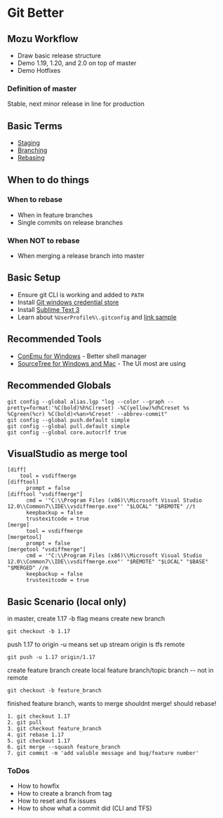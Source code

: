 # Git Better

## Mozu Workflow

 - Draw basic release structure
 - Demo 1.19, 1.20, and 2.0 on top of master
 - Demo Hotfixes
 

### Definition of master
Stable, next minor release in line for production

## Basic Terms
 - [Staging][staging]
 - [Branching][branching]
 - [Rebasing][rebasing]

## When to do things

### When to rebase
 - When in feature branches
 - Single commits on release branches

### When NOT to rebase
 - When merging a release branch into master


## Basic Setup

 - Ensure git CLI is working and added to `PATH`
 - Install [Git windows credential store][credential-store]
 - Install [Sublime Text 3][sublime]
 - Learn about `%UserProfile%\.gitconfig` and [link sample][gitconfig]

## Recommended Tools

 - [ConEmu for Windows][conemu] - Better shell manager
 - [SourceTree for Windows and Mac][sourcetree] - The UI most are using


## Recommended Globals

    git config --global alias.lgp "log --color --graph --pretty=format:'%C(bold)%h%C(reset) -%C(yellow)%d%Creset %s %Cgreen(%cr) %C(bold)<%an>%Creset' --abbrev-commit"
    git config --global push.default simple
    git config --global pull.default simple
    git config --global core.autocrlf true

## VisualStudio as merge tool

    [diff]
        tool = vsdiffmerge
    [difftool]
          prompt = false
    [difftool "vsdiffmerge"]
          cmd = '"C:\\Program Files (x86)\\Microsoft Visual Studio 12.0\\Common7\\IDE\\vsdiffmerge.exe"' "$LOCAL" "$REMOTE" //t
          keepbackup = false
          trustexitcode = true
    [merge]
          tool = vsdiffmerge
    [mergetool]
          prompt = false
    [mergetool "vsdiffmerge"]
          cmd = '"C:\\Program Files (x86)\\Microsoft Visual Studio 12.0\\Common7\\IDE\\vsdiffmerge.exe"' "$REMOTE" "$LOCAL" "$BASE" "$MERGED" //m
          keepbackup = false
          trustexitcode = true


## Basic Scenario (local only)

in master, create 1.17
-b flag means create new branch

    git checkout -b 1.17

push 1.17 to origin
-u means set up stream
origin is tfs remote

    git push -u 1.17 origin/1.17

create feature branch
create local feature branch/topic branch -- not in remote

    git checkout -b feature_branch


finished feature branch, wants to merge
shouldnt merge! should rebase!

    1. git checkout 1.17
    2. git pull
    3. git checkout feature_branch
    4. git rebase 1.17
    5. git checkout 1.17
    6. git merge --squash feature_branch
    7. git commit -m 'add valuble message and bug/feature number'


### ToDos
 - How to howfix
 - How to create a branch from tag
 - How to reset and fix issues
 - How to show what a commit did (CLI and TFS)



 [staging]: https://git-scm.com/book/en/v2/Getting-Started-Git-Basics#The-Three-States
 [branching]: https://git-scm.com/book/en/v2/Git-Branching-Basic-Branching-and-Merging
 [rebasing]: https://git-scm.com/book/en/v2/Git-Branching-Rebasing
 [credential-store]: https://gitcredentialstore.codeplex.com
 [sourcetree]: https://www.sourcetreeapp.com
 [gitconfig]: http://hastebin.com/raw/nanunalali
 [sublime]: http://www.sublimetext.com/3
 [conemu]: http://conemu.github.io